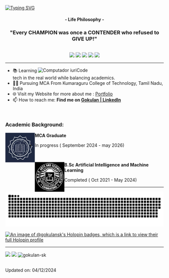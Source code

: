[![Typing SVG](https://readme-typing-svg.herokuapp.com?color=FF3670&size=35&center=true&vCenter=true&width=1000&lines=Welcome+to+my+GitHub+profile!;My+name+is+Gokulan;I'm+an+MCA+Student)](https://git.io/typing-svg)

<h4 align="center">- Life Philosophy -</h4>
<h3 align="center">"Every CHAMPION was once a CONTENDER who refused to GIVE UP!"</h3>

<br>

<div align="center">
  <img src="http://github-profile-summary-cards.vercel.app/api/cards/profile-details?username=gokulan-sk&theme=radical">
  <img src="https://github-readme-stats.vercel.app/api?username=gokulan-sk&theme=radical&hide_border=true&include_all_commits=true&count_private=true"> 
  <img src="http://github-profile-summary-cards.vercel.app/api/cards/productive-time?username=gokulan-sk&utcOffset=5.30&theme=radical"> 
  <img src="http://github-profile-summary-cards.vercel.app/api/cards/most-commit-language?username=gokulan-sk&theme=radical"> 
  <img src="http://github-profile-summary-cards.vercel.app/api/cards/repos-per-language?username=gokulan-sk&theme=radical"> 
</div>

---

<img src="https://raw.githubusercontent.com/MicaelliMedeiros/micaellimedeiros/master/image/computer-illustration.png" min-width="400px" max-width="400px" width="400px" align="right" alt="Computador iuriCode">

- 📚 Learning tech in the real world while balancing academics.
- 👨‍🎓 Pursuing MCA From Kumaraguru College of Technology, Tamil Nadu, India
- 🌐 Visit my Website for more about me : [Portfolio](https://gokulan-sk.github.io/MyPortfolio)
- 📫 How to reach me: **Find me on [Gokulan | LinkedIn](https://www.linkedin.com/in/gokulan-s-k)**

<br>

### Academic Background:

[<img align="left" height="94px" width="94px" alt="KCT logo" src="./images/Kumaraguru-College-of-Technology-logo.jpg"/>](https://www.kct.ac.in/)
**MCA Graduate**

- In progress ( September 2024 - may 2026)

<br>

[<img align="left" height="94px" width="94px" alt="NGPASC logo" src="./images/NGP-logo.png"/>](https://drngpasc.ac.in/)
**B.Sc Artificial Intelligence and Machine Learning**

- Completed ( Oct 2021 - May 2024)

---
![snake gif](https://github.com/gokulan-sk/gokulan-sk/blob/output/github-snake-dark.svg)
<br>

[![An image of @gokulansk's Holopin badges, which is a link to view their full Holopin profile](https://www.holopin.io/@gokulansk)](https://www.holopin.io/@gokulansk)

---

<div>
<a href = "mailto: skgokulan@gmail.com"><img loading="lazy" src="https://img.shields.io/badge/Gmail-D14836?style=for-the-badge&logo=gmail&logoColor=white" target="_blank"></a>
<a href="https://www.linkedin.com/in/Gokulan-s-k/" target="_blank"><img loading="lazy" src="https://img.shields.io/badge/-LinkedIn-%230077B5?style=for-the-badge&logo=linkedin&logoColor=white" target="_blank"></a>   
<img src="https://komarev.com/ghpvc/?username=gokulan-sk&label=Profile%20views&color=FF3670&style=for-the-badge" alt="gokulan-sk" />
</div>
<br>

Updated on: 04/12/2024
